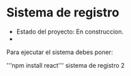 <h1> Sistema de registro</h1>

- Estado del proyecto: En construccion.
- 
Para ejecutar el sistema debes poner:

'''npm install react'''
sistema de registro 2 
